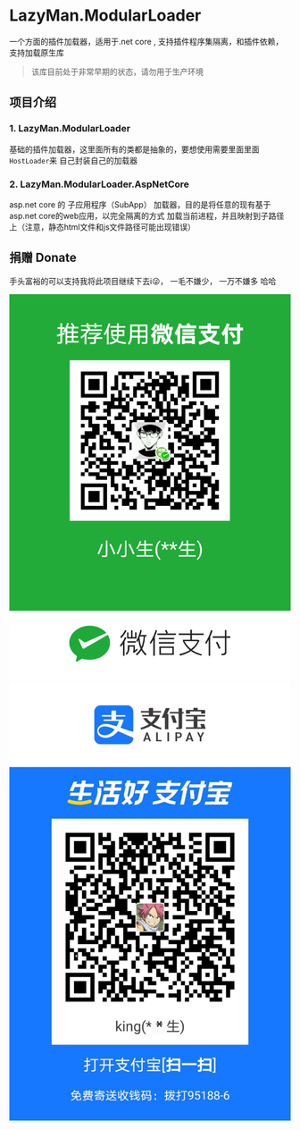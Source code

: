 ﻿LazyMan.ModularLoader
=========================

一个方面的插件加载器，适用于.net core , 支持插件程序集隔离，和插件依赖， 支持加载原生库

> 该库目前处于非常早期的状态，请勿用于生产环境

## 项目介绍

### 1. LazyMan.ModularLoader

基础的插件加载器，这里面所有的类都是抽象的，要想使用需要里面里面`HostLoader`来 自己封装自己的加载器


### 2. LazyMan.ModularLoader.AspNetCore

asp.net core 的 子应用程序（SubApp） 加载器，目的是将任意的现有基于asp.net core的web应用，以完全隔离的方式
加载当前进程，并且映射到子路径上（注意，静态html文件和js文件路径可能出现错误）


## 捐赠 Donate

手头富裕的可以支持我将此项目继续下去i😜， 一毛不嫌少， 一万不嫌多 哈哈 

![wechat](./docs/assets/donate_wechat.png)
![alipay](./docs/assets/donate_alipay.jpg)